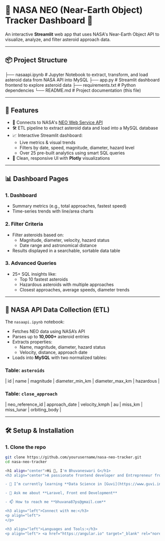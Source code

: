 # 🌌 NASA NEO (Near-Earth Object) Tracker Dashboard 🚀

An interactive **Streamlit** web app that uses NASA's Near-Earth Object API to visualize, analyze, and filter asteroid approach data.

---

## 📦 Project Structure
├── nasaapi.ipynb        # Jupyter Notebook to extract, transform, and load asteroid data from NASA API into MySQL
├── app.py               # Streamlit dashboard frontend to explore asteroid data
├── requirements.txt     # Python dependencies
└── README.md            # Project documentation (this file)

---

## 🚀 Features

- 🔗 Connects to NASA's [NEO Web Service API](https://api.nasa.gov/)
- 🛠️ ETL pipeline to extract asteroid data and load into a MySQL database
- 📈 Interactive Streamlit dashboard:
  - Live metrics & visual trends
  - Filters by date, speed, magnitude, diameter, hazard level
  - Over 25 pre-built analytics using smart SQL queries
- 🧼 Clean, responsive UI with **Plotly** visualizations

---

## 📊 Dashboard Pages

### 1. **Dashboard**
- Summary metrics (e.g., total approaches, fastest speed)
- Time-series trends with line/area charts

### 2. **Filter Criteria**
- Filter asteroids based on:
  - Magnitude, diameter, velocity, hazard status
  - Date range and astronomical distance
- Results displayed in a searchable, sortable data table

### 3. **Advanced Queries**
- 25+ SQL insights like:
  - Top 10 fastest asteroids
  - Hazardous asteroids with multiple approaches
  - Closest approaches, average speeds, diameter trends

---

## 🔌 NASA API Data Collection (ETL)

The `nasaapi.ipynb` notebook:
- Fetches NEO data using NASA’s API
- Parses up to **10,000+** asteroid entries
- Extracts properties:
  - Name, magnitude, diameter, hazard status
  - Velocity, distance, approach date
- Loads into **MySQL** with two normalized tables:

### Table: `asteroids`
| id | name | magnitude | diameter_min_km | diameter_max_km | hazardous |

### Table: `close_approach`
| neo_reference_id | approach_date | velocity_kmph | au | miss_km | miss_lunar | orbiting_body |

---

## 🛠️ Setup & Installation

### 1. Clone the repo

```bash
git clone https://github.com/yourusername/nasa-neo-tracker.git
cd nasa-neo-tracker

<h1 align="center">Hi 👋, I'm Bhuvaneswari G</h1>
<h3 align="center">A passionate frontend developer and Entrepreneur from India</h3>

- 🌱 I’m currently learning **Data Science in [Guvi](https://www.guvi.in/).**

- 💬 Ask me about **Laravel, Front end Development**

- 📫 How to reach me **bhuvana87ps@gmail.com**

<h3 align="left">Connect with me:</h3>
<p align="left">
</p>

<h3 align="left">Languages and Tools:</h3>
<p align="left"> <a href="https://angular.io" target="_blank" rel="noreferrer"> <img src="https://angular.io/assets/images/logos/angular/angular.svg" alt="angular" width="40" height="40"/> </a> <a href="https://getbootstrap.com" target="_blank" rel="noreferrer"> <img src="https://raw.githubusercontent.com/devicons/devicon/master/icons/bootstrap/bootstrap-plain-wordmark.svg" alt="bootstrap" width="40" height="40"/> </a> <a href="https://codeigniter.com" target="_blank" rel="noreferrer"> <img src="https://cdn.worldvectorlogo.com/logos/codeigniter.svg" alt="codeigniter" width="40" height="40"/> </a> <a href="https://www.w3schools.com/css/" target="_blank" rel="noreferrer"> <img src="https://raw.githubusercontent.com/devicons/devicon/master/icons/css3/css3-original-wordmark.svg" alt="css3" width="40" height="40"/> </a> <a href="https://www.figma.com/" target="_blank" rel="noreferrer"> <img src="https://www.vectorlogo.zone/logos/figma/figma-icon.svg" alt="figma" width="40" height="40"/> </a> <a href="https://www.w3.org/html/" target="_blank" rel="noreferrer"> <img src="https://raw.githubusercontent.com/devicons/devicon/master/icons/html5/html5-original-wordmark.svg" alt="html5" width="40" height="40"/> </a> <a href="https://www.adobe.com/in/products/illustrator.html" target="_blank" rel="noreferrer"> <img src="https://www.vectorlogo.zone/logos/adobe_illustrator/adobe_illustrator-icon.svg" alt="illustrator" width="40" height="40"/> </a> <a href="https://developer.mozilla.org/en-US/docs/Web/JavaScript" target="_blank" rel="noreferrer"> <img src="https://raw.githubusercontent.com/devicons/devicon/master/icons/javascript/javascript-original.svg" alt="javascript" width="40" height="40"/> </a> <a href="https://laravel.com/" target="_blank" rel="noreferrer"> <img src="https://raw.githubusercontent.com/devicons/devicon/master/icons/laravel/laravel-plain-wordmark.svg" alt="laravel" width="40" height="40"/> </a> <a href="https://www.microsoft.com/en-us/sql-server" target="_blank" rel="noreferrer"> <img src="https://www.svgrepo.com/show/303229/microsoft-sql-server-logo.svg" alt="mssql" width="40" height="40"/> </a> <a href="https://www.mysql.com/" target="_blank" rel="noreferrer"> <img src="https://raw.githubusercontent.com/devicons/devicon/master/icons/mysql/mysql-original-wordmark.svg" alt="mysql" width="40" height="40"/> </a> <a href="https://nodejs.org" target="_blank" rel="noreferrer"> <img src="https://raw.githubusercontent.com/devicons/devicon/master/icons/nodejs/nodejs-original-wordmark.svg" alt="nodejs" width="40" height="40"/> </a> <a href="https://www.photoshop.com/en" target="_blank" rel="noreferrer"> <img src="https://raw.githubusercontent.com/devicons/devicon/master/icons/photoshop/photoshop-line.svg" alt="photoshop" width="40" height="40"/> </a> <a href="https://www.php.net" target="_blank" rel="noreferrer"> <img src="https://raw.githubusercontent.com/devicons/devicon/master/icons/php/php-original.svg" alt="php" width="40" height="40"/> </a> <a href="https://www.postgresql.org" target="_blank" rel="noreferrer"> <img src="https://raw.githubusercontent.com/devicons/devicon/master/icons/postgresql/postgresql-original-wordmark.svg" alt="postgresql" width="40" height="40"/> </a> <a href="https://www.python.org" target="_blank" rel="noreferrer"> <img src="https://raw.githubusercontent.com/devicons/devicon/master/icons/python/python-original.svg" alt="python" width="40" height="40"/> </a> <a href="https://reactjs.org/" target="_blank" rel="noreferrer"> <img src="https://raw.githubusercontent.com/devicons/devicon/master/icons/react/react-original-wordmark.svg" alt="react" width="40" height="40"/> </a> <a href="https://sass-lang.com" target="_blank" rel="noreferrer"> <img src="https://raw.githubusercontent.com/devicons/devicon/master/icons/sass/sass-original.svg" alt="sass" width="40" height="40"/> </a> <a href="https://www.typescriptlang.org/" target="_blank" rel="noreferrer"> <img src="https://raw.githubusercontent.com/devicons/devicon/master/icons/typescript/typescript-original.svg" alt="typescript" width="40" height="40"/> </a> <a href="https://vuejs.org/" target="_blank" rel="noreferrer"> <img src="https://raw.githubusercontent.com/devicons/devicon/master/icons/vuejs/vuejs-original-wordmark.svg" alt="vuejs" width="40" height="40"/> </a> </p>
